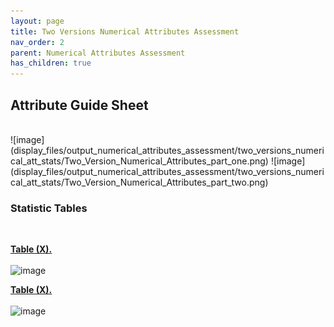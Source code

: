 ```yaml
---
layout: page
title: Two Versions Numerical Attributes Assessment
nav_order: 2
parent: Numerical Attributes Assessment
has_children: true
---
```


## Attribute Guide Sheet
<br />  
![image](display_files/output_numerical_attributes_assessment/two_versions_numerical_att_stats/Two_Version_Numerical_Attributes_part_one.png)
![image](display_files/output_numerical_attributes_assessment/two_versions_numerical_att_stats/Two_Version_Numerical_Attributes_part_two.png)
<br /> 


### Statistic Tables
<br />  

[**Table (X).**](https://github.com/aryastark5/web_bench/blob/gh-pages/display_files/output_numerical_attributes_assessment/pairwise_numerical_columns_scatterplot_graphs/two_versions_numerical_att_stats.csv)
<br />  
![image](display_files/output_numerical_attributes_assessment/pairwise_numerical_columns_scatterplot_graphs/two_versions_numerical_att_stats.png)
<br />  

[**Table (X).**](https://github.com/aryastark5/web_bench/blob/gh-pages/display_files/output_numerical_attributes_assessment/pairwise_numerical_columns_scatterplot_graphs/two_versions_num_att_stats_per_adverse_event_table.csv)
<br />  
![image](display_files/output_numerical_attributes_assessment/pairwise_numerical_columns_scatterplot_graphs/two_versions_num_att_stats_per_adverse_event_table.png)
<br />  